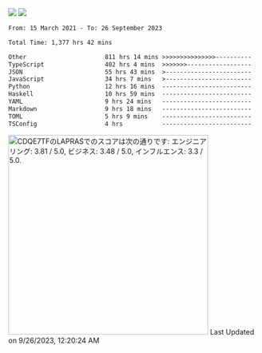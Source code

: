 <div>
  <img src="https://github-readme-stats.vercel.app/api?username=naporin0624&count_private=true&show_icons=true" />
  <img src="https://github-readme-stats.vercel.app/api/top-langs/?username=naporin0624&layout=compact&hide=css" />
  <!--START_SECTION:waka-->

```txt
From: 15 March 2021 - To: 26 September 2023

Total Time: 1,377 hrs 42 mins

Other                      811 hrs 14 mins >>>>>>>>>>>>>>>----------   58.88 %
TypeScript                 402 hrs 4 mins  >>>>>>>------------------   29.18 %
JSON                       55 hrs 43 mins  >------------------------   04.05 %
JavaScript                 34 hrs 7 mins   >------------------------   02.48 %
Python                     12 hrs 16 mins  -------------------------   00.89 %
Haskell                    10 hrs 59 mins  -------------------------   00.80 %
YAML                       9 hrs 24 mins   -------------------------   00.68 %
Markdown                   9 hrs 18 mins   -------------------------   00.68 %
TOML                       5 hrs 9 mins    -------------------------   00.37 %
TSConfig                   4 hrs           -------------------------   00.29 %
```

<!--END_SECTION:waka-->
  
  <!--START_SECTION:lapras-card-->
<p ><a href="https://lapras.com/public/CDQE7TF" target="_blank" rel="noopener noreferrer"><img alt="CDQE7TFのLAPRASでのスコアは次の通りです: エンジニアリング: 3.81 / 5.0, ビジネス: 3.48 / 5.0, インフルエンス: 3.3 / 5.0." src="https://lapras-card-generator.vercel.app/api/svg?e=3.81&b=3.48&i=3.3&b1=%23232323&b2=%236d6d6d&i1=%23212121&i2=%23818181&l=ja" width="400" ></a>  
Last Updated on 9/26/2023, 12:20:24 AM</p>
<!--END_SECTION:lapras-card-->
</div>
